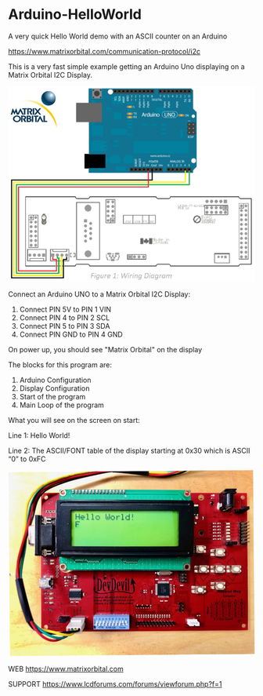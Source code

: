 # Arduino-HelloWorld
A very quick Hello World demo with an ASCII counter on an Arduino

https://www.matrixorbital.com/communication-protocol/i2c

This is a very fast simple example getting an Arduino Uno displaying on a Matrix Orbital I2C Display. 

<img src=WireDiagram.png></img>

Connect an Arduino UNO to a Matrix Orbital I2C Display:
1. Connect PIN 5V to PIN 1 VIN
2. Connect PIN 4 to PIN 2 SCL
3. Connect PIN 5 to PIN 3 SDA 
4. Connect PIN GND to PIN 4 GND

On power up, you should see "Matrix Orbital" on the display


The blocks for this program are:
1.	Arduino Configuration
2.	Display Configuration
3.	Start of the program
4.	Main Loop of the program

What you will see on the screen on start:

Line 1: Hello World!

Line 2: The ASCII/FONT table of the display starting at 0x30 which is ASCII “0” to 0xFC

<img src=Arduino-HelloWorld-800.jpg></img>

WEB https://www.matrixorbital.com

SUPPORT https://www.lcdforums.com/forums/viewforum.php?f=1
